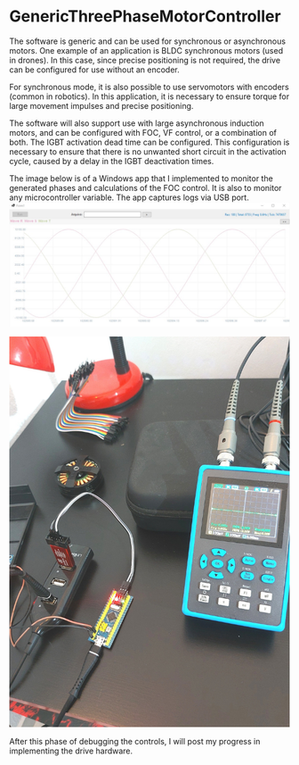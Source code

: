 # GenericThreePhaseMotorController

The software is generic and can be used for synchronous or asynchronous motors. One example of an application is BLDC synchronous motors (used in drones). In this case, since precise positioning is not required, the drive can be configured for use without an encoder.

For synchronous mode, it is also possible to use servomotors with encoders (common in robotics). In this application, it is necessary to ensure torque for large movement impulses and precise positioning.

The software will also support use with large asynchronous induction motors, and can be configured with FOC, VF control, or a combination of both. The IGBT activation dead time can be configured. This configuration is necessary to ensure that there is no unwanted short circuit in the activation cycle, caused by a delay in the IGBT deactivation times.

The image below is of a Windows app that I implemented to monitor the generated phases and calculations of the FOC control. It is also to monitor any microcontroller variable. The app captures logs via USB port.
![Waves of the 3 phases](resources/waves.jpg)
<p align="center">
  <img src="resources/table.jpg" alt="Table" width="550" height="700">
</p>

After this phase of debugging the controls, I will post my progress in implementing the drive hardware.
